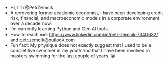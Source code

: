- Hi, I’m @PetrZemcik
- A recovering former academic economist, I have been developing credit risk, financial, and macroeconomic models in a corporate environment over a decade now.
- I’m currently learning Python and Gen AI tools.
- How to reach me: https://www.linkedin.com/in/petr-zemcik-7340632/ and petr.zemcik@outlook.com
- Fun fact: My physique does not exactly suggest that I used to be a competitive swimmer in my youth and that I have been involved in masters swimming for the last couple of years. :stuck_out_tongue_winking_eye:	

<!---
PetrZemcik/PetrZemcik is a ✨ special ✨ repository because its `README.md` (this file) appears on your GitHub profile.
You can click the Preview link to take a look at your changes.
--->

